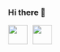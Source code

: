 ### Hi there 👋

<!--
**viniciuscodc/viniciuscodc** is a ✨ _special_ ✨ repository because its `README.md` (this file) appears on your GitHub profile.

Here are some ideas to get you started:

- 🔭 I’m currently working on ...
- 🌱 I’m currently learning ...
- 👯 I’m looking to collaborate on ...
- 🤔 I’m looking for help with ...
- 💬 Ask me about ...
- 📫 How to reach me: ...
- 😄 Pronouns: ...
- ⚡ Fun fact: ...
-->
<div style="display:flex; gap: 10px;">
  <img width="40px" height="40px" src="https://cdn.jsdelivr.net/gh/devicons/devicon/icons/csharp/csharp-original.svg" >
  <img width="40px" height="40px" src="https://cdn.jsdelivr.net/gh/devicons/devicon/icons/javascript/javascript-original.svg" >
</div>
